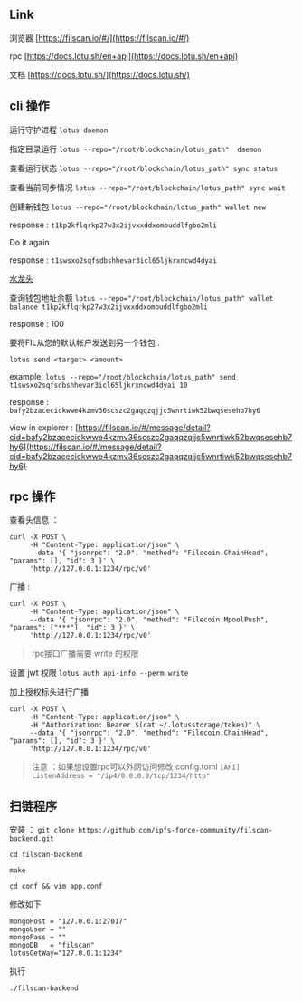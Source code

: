 ## Link
浏览器 [https://filscan.io/#/](https://filscan.io/#/)

rpc [https://docs.lotu.sh/en+api](https://docs.lotu.sh/en+api)

文档  [https://docs.lotu.sh/](https://docs.lotu.sh/)

## cli 操作
运行守护进程 `lotus daemon`

指定目录运行 `lotus --repo="/root/blockchain/lotus_path"  daemon`

查看运行状态 `lotus --repo="/root/blockchain/lotus_path" sync status`

查看当前同步情况 `lotus --repo="/root/blockchain/lotus_path" sync wait`

创建新钱包 `lotus --repo="/root/blockchain/lotus_path" wallet new`  

response : `t1kp2kflqrkp27w3x2ijvxxddxombuddlfgbo2mli`

Do it again

response : `t1swsxo2sqfsdbshhevar3icl65ljkrxncwd4dyai`

[水龙头](https://faucet.testnet.filecoin.io/)

查询钱包地址余额
`lotus --repo="/root/blockchain/lotus_path" wallet balance t1kp2kflqrkp27w3x2ijvxxddxombuddlfgbo2mli`

response : 100

要将FIL从您的默认帐户发送到另一个钱包 :

`lotus send <target> <amount>`

example:
`lotus --repo="/root/blockchain/lotus_path" send t1swsxo2sqfsdbshhevar3icl65ljkrxncwd4dyai 10`

response : `bafy2bzacecickwwe4kzmv36scszc2gaqqzqjjc5wnrtiwk52bwqsesehb7hy6`

view in explorer : [https://filscan.io/#/message/detail?cid=bafy2bzacecickwwe4kzmv36scszc2gaqqzqjjc5wnrtiwk52bwqsesehb7hy6](https://filscan.io/#/message/detail?cid=bafy2bzacecickwwe4kzmv36scszc2gaqqzqjjc5wnrtiwk52bwqsesehb7hy6)

## rpc 操作

查看头信息 ：

```
curl -X POST \
     -H "Content-Type: application/json" \
     --data '{ "jsonrpc": "2.0", "method": "Filecoin.ChainHead", "params": [], "id": 3 }' \
     'http://127.0.0.1:1234/rpc/v0'
```

广播 :

```
curl -X POST \
     -H "Content-Type: application/json" \
     --data '{ "jsonrpc": "2.0", "method": "Filecoin.MpoolPush", "params": ["***"], "id": 3 }' \
     'http://127.0.0.1:1234/rpc/v0'
```
     
 >rpc接口广播需要 write 的权限
 
 
设置 jwt 权限
`lotus auth api-info --perm write`
     
加上授权标头进行广播

```
curl -X POST \
     -H "Content-Type: application/json" \
     -H "Authorization: Bearer $(cat ~/.lotusstorage/token)" \
     --data '{ "jsonrpc": "2.0", "method": "Filecoin.ChainHead", "params": [], "id": 3 }' \
     'http://127.0.0.1:1234/rpc/v0'
```

>注意 ：如果想设置rpc可以外网访问修改 config.toml
`[API]
  ListenAddress = "/ip4/0.0.0.0/tcp/1234/http"`
  

## 扫链程序

安装 ： 
`git clone https://github.com/ipfs-force-community/filscan-backend.git`

`cd filscan-backend`

`make`

`cd conf && vim app.conf`

修改如下

```
mongoHost = "127.0.0.1:27017"
mongoUser = ""
mongoPass = ""
mongoDB   = "filscan"
lotusGetWay="127.0.0.1:1234"
```

执行

`./filscan-backend`
  
